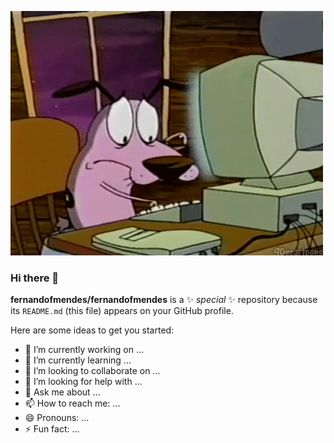![courage](https://raw.githubusercontent.com/fernandofmendes/fernandofmendes/main/images/tumblr_m5dutoWP6m1rxsftpo1_500.gif)

### Hi there 👋

**fernandofmendes/fernandofmendes** is a ✨ _special_ ✨ repository because its `README.md` (this file) appears on your GitHub profile.

Here are some ideas to get you started:

- 🔭 I’m currently working on ...
- 🌱 I’m currently learning ...
- 👯 I’m looking to collaborate on ...
- 🤔 I’m looking for help with ...
- 💬 Ask me about ...
- 📫 How to reach me: ...
- 😄 Pronouns: ...
- ⚡ Fun fact: ...
